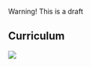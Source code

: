 Warning! This is a draft

## Curriculum
![](https://raw.github.com/daguenther/nebulaecommunitas/master/Core/School/5-curriculum%20map.png)
